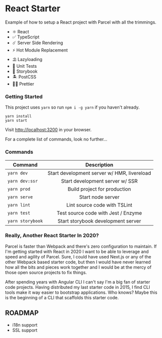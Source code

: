 # React Starter

Example of how to setup a React project with Parcel with all the trimmings.

- ⚛ React
- ✅ TypeScript
- ☄️ Server Side Rendering
- ⚡️ Hot Module Replacement
- ⛱ Lazyloading
- 🧪 Unit Tests
- 📖 Storybook
- 🏝 PostCSS
- 💇‍♂️ Prettier

### Getting Started

This project uses `yarn` so run `npm i -g yarn` if you haven't already.

```
yarn install
yarn start
```

Visit [http://localhost:3200](http://localhost:3200) in your browser.

For a complete list of commands, look no further...

### Commands

| Command          |                 Description                 |
| ---------------- | :-----------------------------------------: |
| `yarn dev`       | Start development server w/ HMR, livereload |
| `yarn dev:ssr`   |       Start development server w/ SSR       |
| `yarn prod`      |        Build project for production         |
| `yarn serve`     |              Start node server              |
| `yarn lint`      |        Lint source code with TSLint         |
| `yarn test`      |     Test source code with Jest / Enzyme     |
| `yarn storybook` |     Start storybook development server      |

### Really, Another React Starter In 2020?

Parcel is faster than Webpack and there's zero configuration to maintain. If I'm getting started with React in 2020 I want to be able to leverage and speed and agility of Parcel. Sure, I could have used Next.js or any of the other Webpack based starter code, but then I would have never learned how all the bits and pieces work together and I would be at the mercy of those open source projects to fix things.

After spending years with Angular CLI I can't say I'm a big fan of starter code projects. Having distributed my last starter code in 2015, I find CLI tools make it way easier to bootstrap applications. Who knows? Maybe this is the beginning of a CLI that scaffolds this starter code.

## ROADMAP

- i18n support
- SSL support
